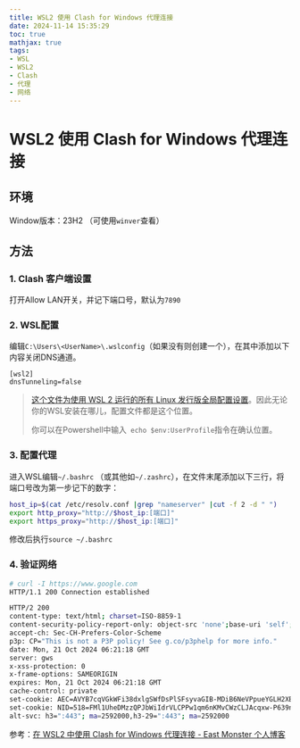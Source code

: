 ```yaml
---
title: WSL2 使用 Clash for Windows 代理连接
date: 2024-11-14 15:35:29
toc: true
mathjax: true
tags:
- WSL
- WSL2
- Clash
- 代理
- 网络
---
```


# WSL2 使用 Clash for Windows 代理连接

## 环境

Window版本：23H2 （可使用`winver`查看）

## 方法

### 1. Clash 客户端设置

打开Allow LAN开关，并记下端口号，默认为`7890` 

### 2. WSL配置

编辑`C:\Users\<UserName>\.wslconfig`（如果没有则创建一个），在其中添加以下内容关闭DNS通道。

```.wslconfig
[wsl2]
dnsTunneling=false
```

> [这个文件为使用 WSL 2 运行的所有 Linux 发行版全局配置设置](https://learn.microsoft.com/zh-cn/windows/wsl/wsl-config#wslconfig)。因此无论你的WSL安装在哪儿，配置文件都是这个位置。
>
> 你可以在Powershell中输入` echo $env:UserProfile`指令在确认位置。

### 3. 配置代理

进入WSL编辑`~/.bashrc` （或其他如`~/.zashrc`），在文件末尾添加以下三行，将端口号改为第一步记下的数字：

```bash
host_ip=$(cat /etc/resolv.conf |grep "nameserver" |cut -f 2 -d " ")
export http_proxy="http://$host_ip:[端口]"
export https_proxy="http://$host_ip:[端口]"
```

修改后执行`source ~/.bashrc`

### 4. 验证网络

```bash
# curl -I https://www.google.com
HTTP/1.1 200 Connection established

HTTP/2 200
content-type: text/html; charset=ISO-8859-1
content-security-policy-report-only: object-src 'none';base-uri 'self';script-src 'nonce-g0gER0a10nWTL0LJCF1g5w' 'strict-dynamic' 'report-sample' 'unsafe-eval' 'unsafe-inline' https: http:;report-uri https://csp.withgoogle.com/csp/gws/other-hp
accept-ch: Sec-CH-Prefers-Color-Scheme
p3p: CP="This is not a P3P policy! See g.co/p3phelp for more info."
date: Mon, 21 Oct 2024 06:21:18 GMT
server: gws
x-xss-protection: 0
x-frame-options: SAMEORIGIN
expires: Mon, 21 Oct 2024 06:21:18 GMT
cache-control: private
set-cookie: AEC=AVYB7cqVGkWFi38dxlgSWfDsPlSFsyvaGIB-MDiB6NeVPpueYGLH2XBIRg; expires=Sat, 19-Apr-2025 06:21:18 GMT; path=/; domain=.google.com; Secure; HttpOnly; SameSite=lax
set-cookie: NID=518=FMl1UheDMzzQPJbWiIdrVLCPPw1qm6nKMvCWzCLJAcqxw-P639nFXYwDojE0YUdvc_nbpSy2p2FnAIIibgehMcA2pfBBf3DZZ7CnaTUGyILVyz_B434pGhd2I1Tejk690pgKLpeJ2D-eecq8yWOE1_TEGmuv_Efn3dzVxAjlazjccBC0JtSrMuzmDN1YoQA; expires=Tue, 22-Apr-2025 06:21:18 GMT; path=/; domain=.google.com; HttpOnly
alt-svc: h3=":443"; ma=2592000,h3-29=":443"; ma=2592000
```



参考：[在 WSL2 中使用 Clash for Windows 代理连接 - East Monster 个人博客](https://eastmonster.github.io/2022/10/05/clash-config-in-wsl/)